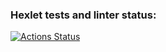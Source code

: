 ### Hexlet tests and linter status:
[![Actions Status](https://github.com/Phosphorusss/java-project-78/actions/workflows/hexlet-check.yml/badge.svg)](https://github.com/Phosphorusss/java-project-78/actions)